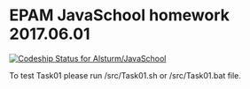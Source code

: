 # EPAM JavaSchool homework 2017.06.01
[ ![Codeship Status for Alsturm/JavaSchool](https://app.codeship.com/projects/393ada40-3672-0135-1e05-4ad2f5be4eb7/status?branch=master)](https://app.codeship.com/projects/227204)

To test Task01 please run /src/Task01.sh or /src/Task01.bat file.
